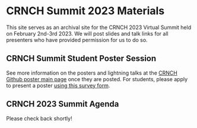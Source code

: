 # CRNCH Summit 2023 Materials

This site serves as an archival site for the CRNCH 2023 Virtual Summit held on February 2nd-3rd 2023.  We will post slides and talk links for all presenters who have provided permission for us to do so. 

## **CRNCH Summit Student Poster Session**

See more information on the posters and lightning talks at the [CRNCH Github poster main page](https://github.com/gt-crnch/crnch-summit-2023/blob/main/crnch-summit-student-poster-session.md) once they are posted. For students, please apply to present a poster [using this survey form](https://gatech.co1.qualtrics.com/jfe/form/SV_4ZmQ7mehWtfLrVA).

## **CRNCH 2023 Summit Agenda**

Please check back shortly!
